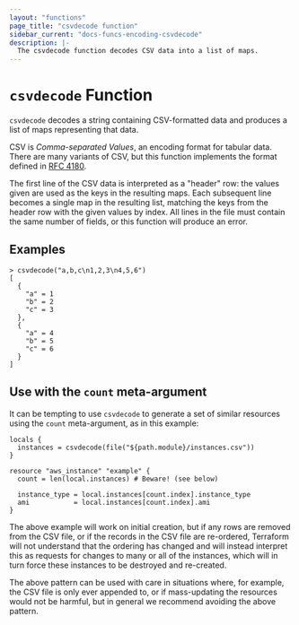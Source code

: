 ```yaml
---
layout: "functions"
page_title: "csvdecode function"
sidebar_current: "docs-funcs-encoding-csvdecode"
description: |-
  The csvdecode function decodes CSV data into a list of maps.
---
```


# `csvdecode` Function

`csvdecode` decodes a string containing CSV-formatted data and produces a
list of maps representing that data.

CSV is _Comma-separated Values_, an encoding format for tabular data. There
are many variants of CSV, but this function implements the format defined
in [RFC 4180](https://tools.ietf.org/html/rfc4180).

The first line of the CSV data is interpreted as a "header" row: the values
given are used as the keys in the resulting maps. Each subsequent line becomes
a single map in the resulting list, matching the keys from the header row
with the given values by index. All lines in the file must contain the same
number of fields, or this function will produce an error.

## Examples

```
> csvdecode("a,b,c\n1,2,3\n4,5,6")
[
  {
    "a" = 1
    "b" = 2
    "c" = 3
  },
  {
    "a" = 4
    "b" = 5
    "c" = 6
  }
]
```

## Use with the `count` meta-argument

It can be tempting to use `csvdecode` to generate a set of similar resources
using the `count` meta-argument, as in this example:

```hcl
locals {
  instances = csvdecode(file("${path.module}/instances.csv"))
}

resource "aws_instance" "example" {
  count = len(local.instances) # Beware! (see below)

  instance_type = local.instances[count.index].instance_type
  ami           = local.instances[count.index].ami
}
```

The above example will work on initial creation, but if any rows are removed
from the CSV file, or if the records in the CSV file are re-ordered, Terraform
will not understand that the ordering has changed and will instead interpret
this as requests for changes to many or all of the instances, which will in
turn force these instances to be destroyed and re-created.

The above pattern can be used with care in situations where, for example, the
CSV file is only ever appended to, or if mass-updating the resources would
not be harmful, but in general we recommend avoiding the above pattern.
